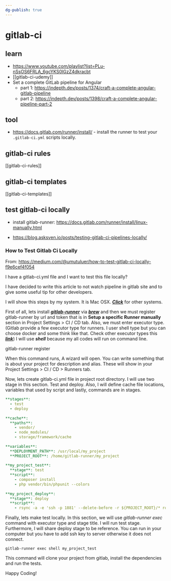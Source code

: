 ```yaml
---
dg-publish: true
---
```

# gitlab-ci

## learn

- <https://www.youtube.com/playlist?list=PLu-nSsOS6FRLA_6gcYKS0lGzZ4dkracbt>
- [[gitlab-ci-udemy]]
- Set a complete GitLab pipeline for Angular
    - part 1: <https://indepth.dev/posts/1374/craft-a-complete-angular-gitlab-pipeline>
    - part 2: <https://indepth.dev/posts/1398/craft-a-complete-angular-pipeline-part-2>


## tool

- <https://docs.gitlab.com/runner/install/> - install the runner to test your `.gitlab-ci.yml` scripts locally.


## gitlab-ci rules

[[gitlab-ci-rules]]


## gitlab-ci templates

[[gitlab-ci-templates]]


## test gitlab-ci locally

- install gitlab-runner: <https://docs.gitlab.com/runner/install/linux-manually.html>

- <https://blog.asksven.io/posts/testing-gitlab-ci-pipelines-locally/>

### How to Test Gitlab Ci Locally

From: https://medium.com/@umutuluer/how-to-test-gitlab-ci-locally-f9e6cef4f054

I have a gitlab-ci.yml file and I want to test this file locally?

I have decided to write this article to not watch pipeline in gitlab site and to give some useful tip for other developers.

I will show this steps by my system. It is Mac OSX. [**_Click_**](https://docs.gitlab.com/runner/install/) for other systems.

First of all, lets install [**_gitlab-runner_**](https://docs.gitlab.com/runner/) via [**_brew_**](https://brew.sh/index_tr) and then we must register gitlab-runner by url and token that is in **Setup a specific Runner manually** section in Project Settings > CI / CD tab. Also, we must enter executor type. (Gitlab provide a few executor type for runners. I user shell type but you can choose docker and some think like that. Check other executor types this [**_link_**](https://docs.gitlab.com/runner/executors/)) I will use **_shell_** because my all codes will run on command line.

gitlab-runner register

When this command runs, A wizard will open. You can write something that is about your project for description and alias. These will show in your Project Settings > CI / CD > Runners tab.

Now, lets create gitlab-ci.yml file in project root directory. I will use two stage in this section. Test and deploy. Also, I will define cache file locations, variables that used by script and lastly, commands are in stages.

```yaml
**stages**:  
  - test  
  - deploy  
  
**cache**:  
  **paths**:  
    - vendor/  
    - node_modules/  
    - storage/framework/cache  
  
**variables**:  
  **DEPLOYMENT_PATH**: /usr/local/my_project  
  **PROJECT_ROOT**: /home/gitlab-runner/my_project  
  
**my_project_test**:  
  **stage**: test  
  **script**:  
    - composer install  
    - php vendor/bin/phpunit --colors  
  
**my_project_deploy**:  
  **stage**: deploy  
  **script**:  
    - rsync -a -e 'ssh -p 1881' --delete-before -r ${PROJECT_ROOT}/* root@$STAGE_SERVER:${DEPLOYMENT_PATH}
```

Finally, lets make test locally. In this section, we will use _gitlab-runner exec_ command with executor type and stage title. I will run test stage. Furthermore, I will share deploy stage to be reference. You can run in your computer but you have to add ssh key to server otherwise it does not connect.

```
gitlab-runner exec shell my_project_test
```

This command will clone your project from gitlab, install the dependencies and run the tests.

Happy Coding!
